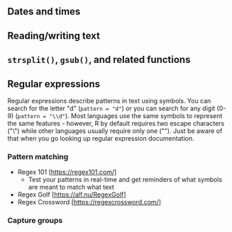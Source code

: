 ## Dates and times


## Reading/writing text

## `strsplit()`, `gsub()`, and related functions

## Regular expressions

Regular expressions describe patterns in text using symbols.  You can search for the letter "d" (`pattern = "d"`) or you can search for any digit (0-9) (`pattern = "\\d"`).  Most languages use the same symbols to represent the same features - however, R by default requires two escape characters ("\\") while other languages usually require only one ("\").  Just be aware of that when you go looking up regular expression documentation.

### Pattern matching

* Regex 101 [https://regex101.com/]
  * Test your patterns in real-time and get reminders of what symbols are meant to match what text
* Regex Golf [https://alf.nu/RegexGolf]
* Regex Crossword [https://regexcrossword.com/]

### Capture groups

